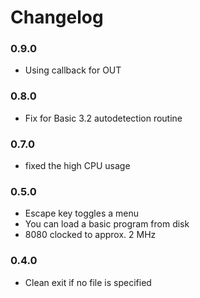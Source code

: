 # Changelog

### 0.9.0

- Using callback for OUT

### 0.8.0

- Fix for Basic 3.2 autodetection routine

### 0.7.0

- fixed the high CPU usage

### 0.5.0

- Escape key toggles a menu
- You can load a basic program from disk
- 8080 clocked to approx. 2 MHz


### 0.4.0

- Clean exit if no file is specified